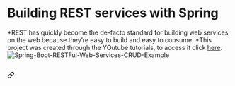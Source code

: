 # Building REST services with Spring
 *REST has quickly become the de-facto standard for building web services on the web because they’re easy to build and easy to consume.
  *This project was created through the YOutube tutorials, to access it click <a href="https://www.youtube.com/watch?v=9SGDpanrc8U&t=1361s" rel="nofollow">here</a>.
  ![Spring-Boot-RESTFul-Web-Services-CRUD-Example](https://user-images.githubusercontent.com/10946256/127257073-e2c58056-59c3-4d36-a6b6-2fab93ec4aed.jpg)
<h2>
<a id="user-content-index-pushpin" class="anchor" aria-hidden="true" href="#index-pushpin">
 <svg class="octicon octicon-link" viewBox="0 0 16 16" version="1.1" width="16" height="16" aria-hidden="true">
  <path fill-rule="evenodd" d="M7.775 3.275a.75.75 0 001.06 1.06l1.25-1.25a2 2 0 112.83 2.83l-2.5 2.5a2 2 0 01-2.83 0 .75.75 0 00-1.06 1.06 3.5 3.5 0 004.95 0l2.5-2.5a3.5 3.5 0 00-4.95-4.95l-1.25 1.25zm-4.69 9.64a2 2 0 010-2.83l2.5-2.5a2 2 0 012.83 0 .75.75 0 001.06-1.06 3.5 3.5 0 00-4.95 0l-2.5 2.5a3.5 3.5 0 004.95 4.95l1.25-1.25a.75.75 0 00-1.06-1.06l-1.25 1.25a2 2 0 01-2.83 0z">
  </path>
 </svg>
 </a>
 </h2>
